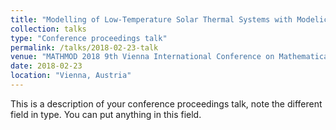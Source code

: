 ```yaml
---
title: "Modelling of Low-Temperature Solar Thermal Systems with Modelica"
collection: talks
type: "Conference proceedings talk"
permalink: /talks/2018-02-23-talk
venue: "MATHMOD 2018 9th Vienna International Conference on Mathematical Modelling"
date: 2018-02-23
location: "Vienna, Austria"
---
```


This is a description of your conference proceedings talk, note the different field in type. You can put anything in this field.
